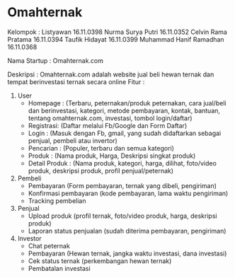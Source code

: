 # Omahternak
Kelompok :
Listyawan               16.11.0398
Nurma Surya Putri       16.11.0352
Celvin Rama Pratama     16.11.0394
Taufik Hidayat          16.11.0399
Muhammad Hanif Ramadhan 16.11.0368

Nama Startup : Omahternak.com

Deskripsi : 
Omahternak.com adalah website jual beli hewan ternak dan tempat berinvestasi ternak secara online
Fitur :
1. User 
   - Homepage  : (Terbaru, peternakan/produk peternakan, cara jual/beli dan berinvestasi, kategori, metode pembayaran, kontak,
                 bantuan, tentang omahternak.com, investasi, tombol login/daftar)
   - Registrasi: (Daftar melalui Fb/Google dan Form Daftar)
   - Login     : (Masuk dengan Fb, gmail, yang sudah didaftarkan sebagai penjual, pembeli atau invertor)
   - Pencarian : (Populer, terbaru dan semua kategori)
   - Produk    : (Nama produk, Harga, Deskripsi singkat produk)
   - Detail Produk : (Nama produk, kategori, harga, dilihat, foto/video produk, deskripsi produk, profil penjual/peternak)
 2. Pembeli
    - Pembayaran (Form pembayaran, ternak yang dibeli, pengiriman)
    - Konfirmasi pembayaran (kode pembayaran, lama waktu pengiriman)
    - Tracking pembelian
 3. Penjual
    - Upload produk (profil ternak, foto/video produk, harga, deskripsi produk)
    - Laporan status penjualan (sudah diterima pembayaran, pengiriman)
 4. Investor
    - Chat peternak
    - Pembayaran (Hewan ternak, jangka waktu investasi, dana investasi)
    - Cek status ternak (perkembangan hewan ternak)
    - Pembatalan investasi
 
     
